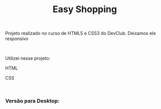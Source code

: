 <h1 align="center">Easy Shopping</h1>
<br>
<p>Projeto realizado no curso de HTML5 e CSS3 do DevClub. Deixamos ele responsivo</p>
<br>
<p>Utilizei nesse projeto:</p>
<p>HTML</p>
<p>CSS</p>
<br>
<h3>Versão para Desktop:</h3>
